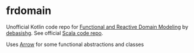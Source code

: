 frdomain
========

Unofficial Kotlin code repo for [Functional and Reactive Domain Modeling](https://www.manning.com/books/functional-and-reactive-domain-modeling) by [debasishg](https://github.com/debasishg). See official [Scala code repo](https://github.com/debasishg/frdomain).

Uses [Arrow](https://github.com/arrow-kt/arrow) for some functional abstractions and classes
